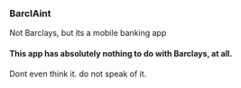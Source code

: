 ### BarclAint
Not Barclays, but its a mobile banking app


#### This app has absolutely nothing to do with Barclays, at all.
Dont even think it. do not speak of it.
